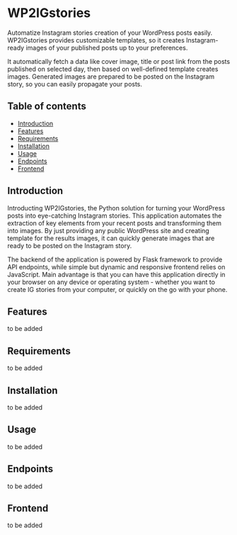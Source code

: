 # WP2IGstories
Automatize Instagram stories creation of your WordPress posts easily.
WP2IGstories provides customizable templates, so it creates Instagram-ready images of your published posts up to your preferences.

It automatically fetch a data like cover image, title or post link from the posts published on selected day, then based on well-defined template creates images.
Generated images are prepared to be posted on the Instagram story, so you can easily propagate your posts.

## Table of contents
- [Introduction](#introduction)
- [Features](#features)
- [Requirements](#requirements)
- [Installation](#installation)
- [Usage](#usage)
- [Endpoints](#endpoints)
- [Frontend](#frontend)

## Introduction
Introducting WP2IGstories, the Python solution for turning your WordPress posts into eye-catching Instagram stories. This application automates the extraction of key elements from your recent posts and transforming them into images. By just providing any public WordPress site and creating template for the results images, it can quickly generate images that are ready to be posted on the Instagram story. 

The backend of the application is powered by Flask framework to provide API endpoints, while simple but dynamic and responsive frontend relies on JavaScript. Main advantage is that you can have this application directly in your browser on any device or operating system - whether you want to create IG stories from your computer, or quickly on the go with your phone.

## Features
to be added

## Requirements
to be added

## Installation
to be added

## Usage
to be added

## Endpoints
to be added

## Frontend
to be added